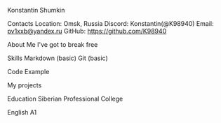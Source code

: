 Konstantin Shumkin

Contacts
Location: Omsk, Russia
Discord: Konstantin(@K98940)
Email: pv1xxb@yandex.ru
GitHub: https://github.com/K98940

 About Me
I've got to break free

Skills
Markdown (basic)
Git (basic)

 Code Example

My projects

 Education
Siberian Professional College

 English
A1